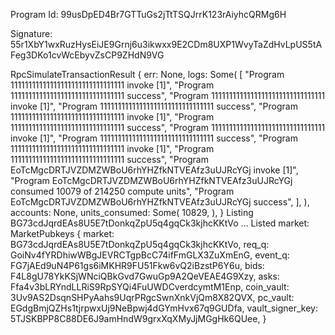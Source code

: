 Program Id: 99usDpED4Br7GTTuGs2jTtTSQJrrK123rAiyhcQRMg6H

Signature: 55r1XbY1wxRuzHysEiJE9Grnj6u3ikwxx9E2CDm8UXP1WvyTaZdHvLpUS5tAFeg3DKo1cvWcEbyvZsCP9ZHdN9VG


RpcSimulateTransactionResult {
    err: None,
    logs: Some(
        [
            "Program 11111111111111111111111111111111 invoke [1]",
            "Program 11111111111111111111111111111111 success",
            "Program 11111111111111111111111111111111 invoke [1]",
            "Program 11111111111111111111111111111111 success",
            "Program 11111111111111111111111111111111 invoke [1]",
            "Program 11111111111111111111111111111111 success",
            "Program 11111111111111111111111111111111 invoke [1]",
            "Program 11111111111111111111111111111111 success",
            "Program 11111111111111111111111111111111 invoke [1]",
            "Program 11111111111111111111111111111111 success",
            "Program EoTcMgcDRTJVZDMZWBoU6rhYHZfkNTVEAfz3uUJRcYGj invoke [1]",
            "Program EoTcMgcDRTJVZDMZWBoU6rhYHZfkNTVEAfz3uUJRcYGj consumed 10079 of 214250 compute units",
            "Program EoTcMgcDRTJVZDMZWBoU6rhYHZfkNTVEAfz3uUJRcYGj success",
        ],
    ),
    accounts: None,
    units_consumed: Some(
        10829,
    ),
}
Listing BG73cdJqrdEAs8U5E7tDonkqZpU5q4gqCk3kjhcKKtVo ...
Listed market: MarketPubkeys {
    market: BG73cdJqrdEAs8U5E7tDonkqZpU5q4gqCk3kjhcKKtVo,
    req_q: GoiNv4fYRDhiwWBgJEVRCTgpBcC74ifFmGLX3ZuXmEnG,
    event_q: FG7jAEd9uN4P61gs6iMKHR9FU51Fkw6vQ2iBzstP6Y6u,
    bids: F4L8gU78YkKSjWNciQBkGvd7GwuGp9A2QeVEAE4G9Xzy,
    asks: Ffa4v3bLRYndLLRiS9RpSYQi4FuUWDCverdcymtM1Enp,
    coin_vault: 3Uv9AS2DsqnSHPyAahs9UqrPRgcSwnXnkVjQm8X82QVX,
    pc_vault: EGdgBmjQZHs1tjrpwxUj9NeBpwj4dGYmHvx67q9GUDfa,
    vault_signer_key: 5TJSKBPP8C88DE6J9amHndW9grxXqXMyJjMGgHk6QUee,
}